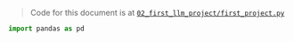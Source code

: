 > Code for this document is at [`02_first_llm_project/first_project.py`](02_first_llm_project/first_project.py)



```python
import pandas as pd
```

